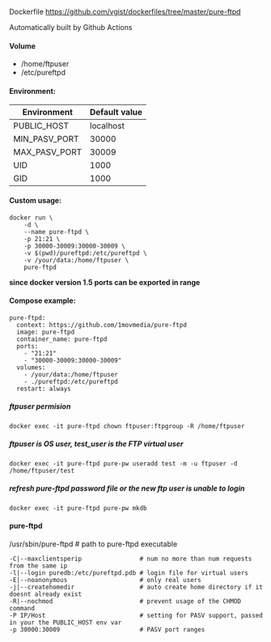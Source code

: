 Dockerfile <https://github.com/vgist/dockerfiles/tree/master/pure-ftpd>

Automatically built by Github Actions

#### Volume

- /home/ftpuser
- /etc/pureftpd

#### Environment:

| Environment   | Default value |
|---------------|---------------|
| PUBLIC_HOST   | localhost     |
| MIN_PASV_PORT | 30000         |
| MAX_PASV_PORT | 30009         |
| UID           | 1000          |
| GID           | 1000          |

#### Custom usage:

    docker run \
        -d \
        --name pure-ftpd \
        -p 21:21 \
        -p 30000-30009:30000-30009 \
        -v $(pwd)/pureftpd:/etc/pureftpd \
        -v /your/data:/home/ftpuser \
        pure-ftpd

**since docker version 1.5 ports can be exported in range**

#### Compose example:

    pure-ftpd:
      context: https://github.com/1movmedia/pure-ftpd
      image: pure-ftpd
      container_name: pure-ftpd
      ports:
        - "21:21"
        - "30000-30009:30000-30009"
      volumes:
        - /your/data:/home/ftpuser
        - ./pureftpd:/etc/pureftpd
      restart: always

##### ftpuser permision

    docker exec -it pure-ftpd chown ftpuser:ftpgroup -R /home/ftpuser

##### ftpuser is OS user, test_user is the FTP virtual user

    docker exec -it pure-ftpd pure-pw useradd test -m -u ftpuser -d /home/ftpuser/test

##### refresh pure-ftpd password file or the new ftp user is unable to login

    docker exec -it pure-ftpd pure-pw mkdb

#### pure-ftpd

/usr/sbin/pure-ftpd # path to pure-ftpd executable

    -C|--maxclientsperip                # num no more than num requests from the same ip
    -l|--login puredb:/etc/pureftpd.pdb # login file for virtual users
    -E|--noanonymous                    # only real users
    -j|--createhomedir                  # auto create home directory if it doesnt already exist
    -R|--nochmod                        # prevent usage of the CHMOD command
    -P IP/Host                          # setting for PASV support, passed in your the PUBLIC_HOST env var
    -p 30000:30009                      # PASV port ranges
